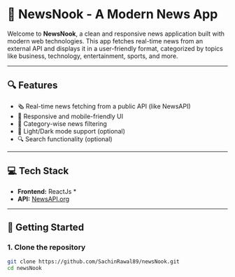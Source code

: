 # 📰 NewsNook - A Modern News App

Welcome to **NewsNook**, a clean and responsive news application built with modern web technologies. This app fetches real-time news from an external API and displays it in a user-friendly format, categorized by topics like business, technology, entertainment, sports, and more.

---

## 🔍 Features

- 🗞️ Real-time news fetching from a public API (like NewsAPI)
- 📱 Responsive and mobile-friendly UI
- 📂 Category-wise news filtering
- 🌙 Light/Dark mode support (optional)
- 🔍 Search functionality (optional)

---

## 💻 Tech Stack

- **Frontend:** ReactJs *
- **API:** [NewsAPI.org](https://newsapi.org/) 

---

## 🚀 Getting Started

### 1. Clone the repository

```bash
git clone https://github.com/SachinRawal89/newsNook.git
cd newsNook
